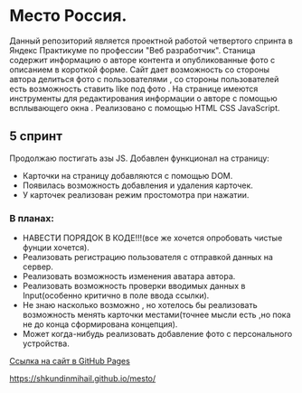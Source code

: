 # Место Россия.
Данный репозиторий является проектной работой четвертого спринта в Яндекс Практикуме по профессии "Веб разработчик".
Станица содержит информацию о авторе контента и опубликованные фото с описанием в короткой форме.
Сайт дает возможность со стороны автора делиться фото с пользователями  , со стороны пользователей есть возможность ставить like под фото .
На странице имеются инструменты для редактирования информации о авторе с помощью всплывающего окна . 
Реализовано с помощью HTML CSS JavaScript.
## 5 спринт
Продолжаю постигать азы JS. Добавлен функционал на страницу:
* Карточки на страницу добавляются с помощью DOM.
* Появилась возможность добавления и удаления карточек.
* У карточек реализован режим простомотра при нажатии.  

### В планах:
* НАВЕСТИ ПОРЯДОК В КОДЕ!!!(все же хочется опробовать чистые фунции хочется).
* Реализовать регистрацию пользователя с отправкой данных на сервер.
* Реализовать возможность изменения аватара автора. 
* Реализовать возможность проверки вводимых данных в Input(особенно критично в поле ввода ссылки).
* Не знаю насколько возможно , но хотелось бы реализовать возможность менять карточки местами(точнее мысли есть ,но пока не до конца сформирована концепция). 
* Может когда-нибудь реализовать добавление фото с персонального устройства.

[Cсылка на  сайт в GitHub Pages](https://shkundinmihail.github.io/mesto/)

https://shkundinmihail.github.io/mesto/
